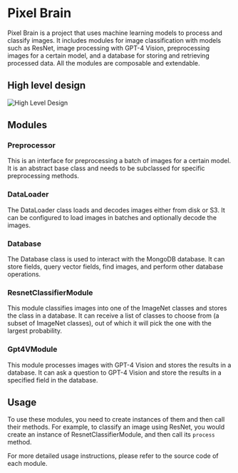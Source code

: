 
# Pixel Brain

Pixel Brain is a project that uses machine learning models to process and classify images. It includes modules for image classification with models such as ResNet, image processing with GPT-4 Vision, preprocessing images for a certain model, and a database for storing and retrieving processed data.
All the modules are composable and extendable.

## High level design
![High Level Design](assets/hld.jpg)

## Modules

### Preprocessor

This is an interface for preprocessing a batch of images for a certain model. It is an abstract base class and needs to be subclassed for specific preprocessing methods.

### DataLoader

The DataLoader class loads and decodes images either from disk or S3. It can be configured to load images in batches and optionally decode the images.

### Database

The Database class is used to interact with the MongoDB database. It can store fields, query vector fields, find images, and perform other database operations.

### ResnetClassifierModule

This module classifies images into one of the ImageNet classes and stores the class in a database. It can receive a list of classes to choose from (a subset of ImageNet classes), out of which it will pick the one with the largest probability.

### Gpt4VModule

This module processes images with GPT-4 Vision and stores the results in a database. It can ask a question to GPT-4 Vision and store the results in a specified field in the database.

## Usage

To use these modules, you need to create instances of them and then call their methods. For example, to classify an image using ResNet, you would create an instance of ResnetClassifierModule, and then call its `process` method.

For more detailed usage instructions, please refer to the source code of each module.


